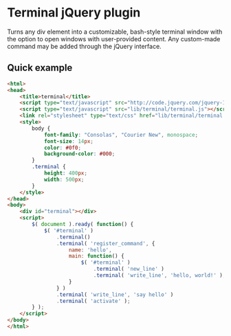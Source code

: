 # Terminal jQuery plugin
Turns any div element into a customizable, bash-style terminal window with the option to open windows with user-provided content. Any custom-made command may be added through the jQuery interface.

## Quick example
```html
<html>
<head>
	<title>terminal</title>	
	<script type="text/javascript" src="http://code.jquery.com/jquery-1.9.1.min.js"></script>
	<script type="text/javascript" src="lib/terminal/terminal.js"></script>
	<link rel="stylesheet" type="text/css" href="lib/terminal/terminal.css"/>
	<style>
		body {
			font-family: "Consolas", "Courier New", monospace;
			font-size: 14px;
			color: #0f0;
			background-color: #000;
		}
		.terminal {
			height: 400px;
			width: 500px;
		}
	</style>
</head>
<body>
	<div id="terminal"></div>
	<script>
		$( document ).ready( function() {
			$( '#terminal' )
				.terminal()
				.terminal( 'register_command', {
					name: 'hello',
					main: function() {
						$( '#terminal' )
							.terminal( 'new_line' )
							.terminal( 'write_line', 'hello, world!' );
					}
				} )
				.terminal( 'write_line', 'say hello' )
				.terminal( 'activate' );
		} );
	</script>
</body>
</html>
```
